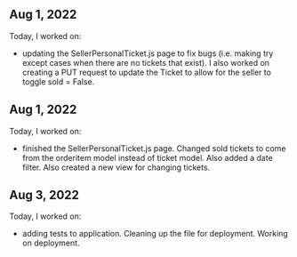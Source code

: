 
## Aug 1, 2022

Today, I worked on:
* updating the SellerPersonalTicket.js page to fix bugs (i.e. making try except cases when there are no tickets that exist). I also worked on creating a PUT request to update the Ticket to allow for the seller to toggle sold = False.

## Aug 1, 2022
Today, I worked on:
* finished the SellerPersonalTicket.js page. Changed sold tickets to come from the orderitem model instead of ticket model. Also added a date filter. Also created a new view for changing tickets.

## Aug 3, 2022
Today, I worked on:
* adding tests to application. Cleaning up the file for deployment. Working on deployment.
